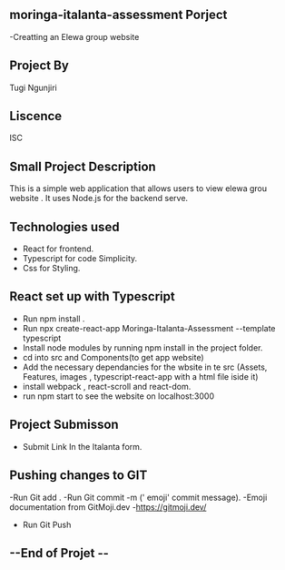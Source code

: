 ## moringa-italanta-assessment Porject
-Creatting an Elewa group website

## Project By
Tugi Ngunjiri

##  Liscence  
ISC

 ## Small Project Description
This is a simple web application that allows users to  view elewa grou website . It uses Node.js for the backend serve.
## Technologies used
- React for frontend.
- Typescript for code Simplicity.
- Css for Styling.

## React set up with Typescript
 - Run npm install .
 - Run  npx create-react-app Moringa-Italanta-Assessment --template typescript
 - Install node modules by running npm install in the project folder.
 - cd into src  and Components(to get app website)
 - Add the necessary dependancies for the wbsite in te src
 (Assets, Features, images ,  typescript-react-app with a html file iside it)
 - install webpack , react-scroll and react-dom.
 - run npm start to see the website on localhost:3000

 ## Project Submisson
- Submit Link In the Italanta form.

## Pushing changes to GIT
-Run Git add .
-Run Git commit -m (' emoji' commit message).
-Emoji documentation from GitMoji.dev
-https://gitmoji.dev/
- Run Git Push




## --End of Projet --

